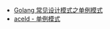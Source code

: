 * [Golang 常见设计模式之单例模式](https://mp.weixin.qq.com/s/mqFNEyUEYbZjzLtnj1DgXw)
* [aceId - 单例模式](https://github.com/aceld/EasySJMS/blob/main/03/5/11-%E5%8D%95%E4%BE%8B%E6%A8%A1%E5%BC%8F.go)
